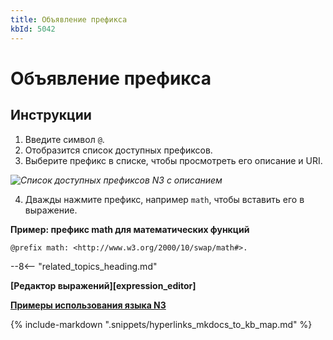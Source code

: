 ```yaml
---
title: Объявление префикса
kbId: 5042
---
```


# Объявление префикса

## Инструкции

1. Введите символ `@`.
2. Отобразится список доступных префиксов.
3. Выберите префикс в списке, чтобы просмотреть его описание и URI.

_![Список доступных префиксов N3 с описанием](https://kb.comindware.ru/assets/n3_editor_prefix_autocomplete.png)_

4. Дважды нажмите префикс, например `math`, чтобы вставить его в выражение.

**Пример: префикс math для математических функций**

```
@prefix math: <http://www.w3.org/2000/10/swap/math#>.
```

--8<-- "related_topics_heading.md"

**[Редактор выражений][expression_editor]**

**[Примеры использования языка N3](https://kb.comindware.ru/category.php?id=877)**

{% include-markdown ".snippets/hyperlinks_mkdocs_to_kb_map.md" %}
